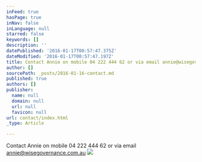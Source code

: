 ```yaml
---
inFeed: true
hasPage: true
inNav: false
inLanguage: null
starred: false
keywords: []
description: ''
datePublished: '2016-01-17T00:57:47.375Z'
dateModified: '2016-01-17T00:57:47.197Z'
title: Contact Annie on mobile 04 222 444 62 or via email annie@wisegovernance.com.au
author: []
sourcePath: _posts/2016-01-16-contact.md
published: true
authors: []
publisher:
  name: null
  domain: null
  url: null
  favicon: null
url: contact/index.html
_type: Article

---
```

Contact Annie on mobile 04 222 444 62 or via email annie@wisegovernance.com.au
![](https://the-grid-user-content.s3-us-west-2.amazonaws.com/a34327b9-d8a2-4549-8abf-f83ef6963082.jpg)